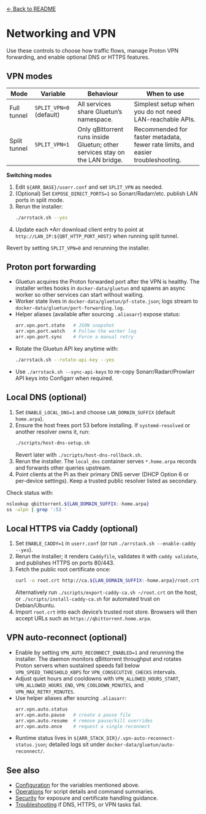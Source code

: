 [← Back to README](../README.md)

# Networking and VPN

Use these controls to choose how traffic flows, manage Proton VPN forwarding, and enable optional DNS or HTTPS features.

## VPN modes
| Mode | Variable | Behaviour | When to use |
| --- | --- | --- | --- |
| Full tunnel | `SPLIT_VPN=0` (default) | All services share Gluetun’s namespace. | Simplest setup when you do not need LAN-reachable APIs. |
| Split tunnel | `SPLIT_VPN=1` | Only qBittorrent runs inside Gluetun; other services stay on the LAN bridge. | Recommended for faster metadata, fewer rate limits, and easier troubleshooting. |

**Switching modes**
1. Edit `${ARR_BASE}/userr.conf` and set `SPLIT_VPN` as needed.
2. (Optional) Set `EXPOSE_DIRECT_PORTS=1` so Sonarr/Radarr/etc. publish LAN ports in split mode.
3. Rerun the installer:
   ```bash
   ./arrstack.sh --yes
   ```
4. Update each *Arr download client entry to point at `http://LAN_IP:${QBT_HTTP_PORT_HOST}` when running split tunnel.

Revert by setting `SPLIT_VPN=0` and rerunning the installer.

## Proton port forwarding
- Gluetun acquires the Proton forwarded port after the VPN is healthy. The installer writes hooks in `docker-data/gluetun` and spawns an async worker so other services can start without waiting.
- Worker state lives in `docker-data/gluetun/pf-state.json`; logs stream to `docker-data/gluetun/port-forwarding.log`.
- Helper aliases (available after sourcing `.aliasarr`) expose status:
  ```bash
  arr.vpn.port.state   # JSON snapshot
  arr.vpn.port.watch   # Follow the worker log
  arr.vpn.port.sync    # Force a manual retry
  ```
- Rotate the Gluetun API key anytime with:
  ```bash
  ./arrstack.sh --rotate-api-key --yes
  ```
- Use `./arrstack.sh --sync-api-keys` to re-copy Sonarr/Radarr/Prowlarr API keys into Configarr when required.

## Local DNS (optional)
1. Set `ENABLE_LOCAL_DNS=1` and choose `LAN_DOMAIN_SUFFIX` (default `home.arpa`).
2. Ensure the host frees port 53 before installing. If `systemd-resolved` or another resolver owns it, run:
   ```bash
   ./scripts/host-dns-setup.sh
   ```
   Revert later with `./scripts/host-dns-rollback.sh`.
3. Rerun the installer. The `local_dns` container serves `*.home.arpa` records and forwards other queries upstream.
4. Point clients at the Pi as their primary DNS server (DHCP Option 6 or per-device settings). Keep a trusted public resolver listed as secondary.

Check status with:
```bash
nslookup qbittorrent.${LAN_DOMAIN_SUFFIX:-home.arpa}
ss -ulpn | grep ':53 '
```

## Local HTTPS via Caddy (optional)
1. Set `ENABLE_CADDY=1` in `userr.conf` (or run `./arrstack.sh --enable-caddy --yes`).
2. Rerun the installer; it renders `Caddyfile`, validates it with `caddy validate`, and publishes HTTPS on ports 80/443.
3. Fetch the public root certificate once:
   ```bash
   curl -o root.crt http://ca.${LAN_DOMAIN_SUFFIX:-home.arpa}/root.crt
   ```
   Alternatively run `./scripts/export-caddy-ca.sh ~/root.crt` on the host, or `./scripts/install-caddy-ca.sh` for automated trust on Debian/Ubuntu.
4. Import `root.crt` into each device’s trusted root store. Browsers will then accept URLs such as `https://qbittorrent.home.arpa`.

## VPN auto-reconnect (optional)
- Enable by setting `VPN_AUTO_RECONNECT_ENABLED=1` and rerunning the installer. The daemon monitors qBittorrent throughput and rotates Proton servers when sustained speeds fall below `VPN_SPEED_THRESHOLD_KBPS` for `VPN_CONSECUTIVE_CHECKS` intervals.
- Adjust quiet hours and cooldowns with `VPN_ALLOWED_HOURS_START`, `VPN_ALLOWED_HOURS_END`, `VPN_COOLDOWN_MINUTES`, and `VPN_MAX_RETRY_MINUTES`.
- Use helper aliases after sourcing `.aliasarr`:
  ```bash
  arr.vpn.auto.status
  arr.vpn.auto.pause   # create a pause file
  arr.vpn.auto.resume  # remove pause/kill overrides
  arr.vpn.auto.once    # request a single reconnect
  ```
- Runtime status lives in `${ARR_STACK_DIR}/.vpn-auto-reconnect-status.json`; detailed logs sit under `docker-data/gluetun/auto-reconnect/`.

## See also
- [Configuration](configuration.md) for the variables mentioned above.
- [Operations](operations.md) for script details and command summaries.
- [Security](security.md) for exposure and certificate handling guidance.
- [Troubleshooting](troubleshooting.md) if DNS, HTTPS, or VPN tasks fail.
